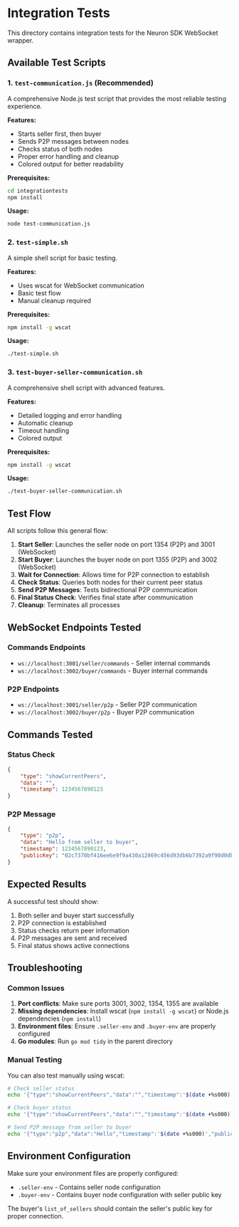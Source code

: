 # Integration Tests

This directory contains integration tests for the Neuron SDK WebSocket wrapper.

## Available Test Scripts

### 1. `test-communication.js` (Recommended)
A comprehensive Node.js test script that provides the most reliable testing experience.

**Features:**
- Starts seller first, then buyer
- Sends P2P messages between nodes
- Checks status of both nodes
- Proper error handling and cleanup
- Colored output for better readability

**Prerequisites:**
```bash
cd integrationtests
npm install
```

**Usage:**
```bash
node test-communication.js
```

### 2. `test-simple.sh`
A simple shell script for basic testing.

**Features:**
- Uses wscat for WebSocket communication
- Basic test flow
- Manual cleanup required

**Prerequisites:**
```bash
npm install -g wscat
```

**Usage:**
```bash
./test-simple.sh
```

### 3. `test-buyer-seller-communication.sh`
A comprehensive shell script with advanced features.

**Features:**
- Detailed logging and error handling
- Automatic cleanup
- Timeout handling
- Colored output

**Prerequisites:**
```bash
npm install -g wscat
```

**Usage:**
```bash
./test-buyer-seller-communication.sh
```

## Test Flow

All scripts follow this general flow:

1. **Start Seller**: Launches the seller node on port 1354 (P2P) and 3001 (WebSocket)
2. **Start Buyer**: Launches the buyer node on port 1355 (P2P) and 3002 (WebSocket)
3. **Wait for Connection**: Allows time for P2P connection to establish
4. **Check Status**: Queries both nodes for their current peer status
5. **Send P2P Messages**: Tests bidirectional P2P communication
6. **Final Status Check**: Verifies final state after communication
7. **Cleanup**: Terminates all processes

## WebSocket Endpoints Tested

### Commands Endpoints
- `ws://localhost:3001/seller/commands` - Seller internal commands
- `ws://localhost:3002/buyer/commands` - Buyer internal commands

### P2P Endpoints
- `ws://localhost:3001/seller/p2p` - Seller P2P communication
- `ws://localhost:3002/buyer/p2p` - Buyer P2P communication

## Commands Tested

### Status Check
```json
{
    "type": "showCurrentPeers",
    "data": "",
    "timestamp": 1234567890123
}
```

### P2P Message
```json
{
    "type": "p2p",
    "data": "Hello from seller to buyer",
    "timestamp": 1234567890123,
    "publicKey": "02c7370bf416ee6e9f9a430a12869c456d93db6b7392a9f90d0db8981190f47153"
}
```

## Expected Results

A successful test should show:

1. Both seller and buyer start successfully
2. P2P connection is established
3. Status checks return peer information
4. P2P messages are sent and received
5. Final status shows active connections

## Troubleshooting

### Common Issues

1. **Port conflicts**: Make sure ports 3001, 3002, 1354, 1355 are available
2. **Missing dependencies**: Install wscat (`npm install -g wscat`) or Node.js dependencies (`npm install`)
3. **Environment files**: Ensure `.seller-env` and `.buyer-env` are properly configured
4. **Go modules**: Run `go mod tidy` in the parent directory

### Manual Testing

You can also test manually using wscat:

```bash
# Check seller status
echo '{"type":"showCurrentPeers","data":"","timestamp":'$(date +%s000)'}' | wscat -c ws://localhost:3001/seller/commands

# Check buyer status  
echo '{"type":"showCurrentPeers","data":"","timestamp":'$(date +%s000)'}' | wscat -c ws://localhost:3002/buyer/commands

# Send P2P message from seller to buyer
echo '{"type":"p2p","data":"Hello","timestamp":'$(date +%s000)',"publicKey":"02c7370bf416ee6e9f9a430a12869c456d93db6b7392a9f90d0db8981190f47153"}' | wscat -c ws://localhost:3001/seller/p2p
```

## Environment Configuration

Make sure your environment files are properly configured:

- `.seller-env` - Contains seller node configuration
- `.buyer-env` - Contains buyer node configuration with seller public key

The buyer's `list_of_sellers` should contain the seller's public key for proper connection.
